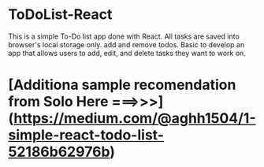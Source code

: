# ToDoList-React

This is a simple To-Do list app done with React. All tasks are saved into browser's local storage only. add  and remove todos.
Basic to develop an app that allows users to add, edit, and delete tasks they want to work on.

# [Additiona sample recomendation from Solo Here ===>>>] (https://medium.com/@aghh1504/1-simple-react-todo-list-52186b62976b)